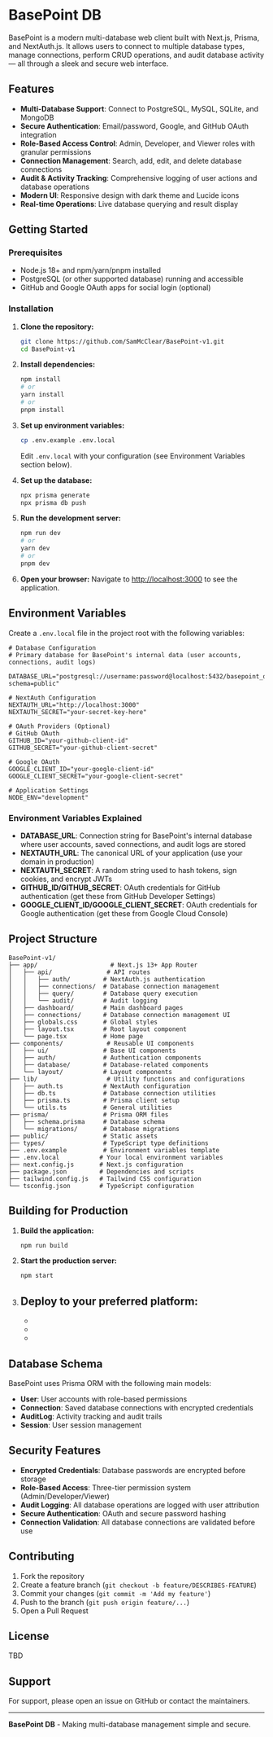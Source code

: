 # BasePoint DB

BasePoint is a modern multi-database web client built with Next.js, Prisma, and NextAuth.js. It allows users to connect to multiple database types, manage connections, perform CRUD operations, and audit database activity — all through a sleek and secure web interface.

## Features

- **Multi-Database Support**: Connect to PostgreSQL, MySQL, SQLite, and MongoDB
- **Secure Authentication**: Email/password, Google, and GitHub OAuth integration
- **Role-Based Access Control**: Admin, Developer, and Viewer roles with granular permissions
- **Connection Management**: Search, add, edit, and delete database connections
- **Audit & Activity Tracking**: Comprehensive logging of user actions and database operations
- **Modern UI**: Responsive design with dark theme and Lucide icons
- **Real-time Operations**: Live database querying and result display

## Getting Started

### Prerequisites

- Node.js 18+ and npm/yarn/pnpm installed
- PostgreSQL (or other supported database) running and accessible
- GitHub and Google OAuth apps for social login (optional)

### Installation

1. **Clone the repository:**
   ```bash
   git clone https://github.com/SamMcClear/BasePoint-v1.git
   cd BasePoint-v1
   ```

2. **Install dependencies:**
   ```bash
   npm install
   # or
   yarn install
   # or
   pnpm install
   ```

3. **Set up environment variables:**
   ```bash
   cp .env.example .env.local
   ```
   Edit `.env.local` with your configuration (see Environment Variables section below).

4. **Set up the database:**
   ```bash
   npx prisma generate
   npx prisma db push
   ```

5. **Run the development server:**
   ```bash
   npm run dev
   # or
   yarn dev
   # or
   pnpm dev
   ```

6. **Open your browser:**
   Navigate to [http://localhost:3000](http://localhost:3000) to see the application.

## Environment Variables

Create a `.env.local` file in the project root with the following variables:

```env
# Database Configuration
# Primary database for BasePoint's internal data (user accounts, connections, audit logs)

DATABASE_URL="postgresql://username:password@localhost:5432/basepoint_db?schema=public"

# NextAuth Configuration
NEXTAUTH_URL="http://localhost:3000"
NEXTAUTH_SECRET="your-secret-key-here"

# OAuth Providers (Optional)
# GitHub OAuth
GITHUB_ID="your-github-client-id"
GITHUB_SECRET="your-github-client-secret"

# Google OAuth
GOOGLE_CLIENT_ID="your-google-client-id"
GOOGLE_CLIENT_SECRET="your-google-client-secret"

# Application Settings
NODE_ENV="development"
```

### Environment Variables Explained

- **DATABASE_URL**: Connection string for BasePoint's internal database where user accounts, saved connections, and audit logs are stored
- **NEXTAUTH_URL**: The canonical URL of your application (use your domain in production)
- **NEXTAUTH_SECRET**: A random string used to hash tokens, sign cookies, and encrypt JWTs
- **GITHUB_ID/GITHUB_SECRET**: OAuth credentials for GitHub authentication (get these from GitHub Developer Settings)
- **GOOGLE_CLIENT_ID/GOOGLE_CLIENT_SECRET**: OAuth credentials for Google authentication (get these from Google Cloud Console)

## Project Structure

```
BasePoint-v1/
├── app/                    # Next.js 13+ App Router
│   ├── api/               # API routes
│   │   ├── auth/         # NextAuth.js authentication
│   │   ├── connections/  # Database connection management
│   │   ├── query/        # Database query execution
│   │   └── audit/        # Audit logging
│   ├── dashboard/        # Main dashboard pages
│   ├── connections/      # Database connection management UI
│   ├── globals.css       # Global styles
│   ├── layout.tsx        # Root layout component
│   └── page.tsx          # Home page
├── components/            # Reusable UI components
│   ├── ui/               # Base UI components
│   ├── auth/             # Authentication components
│   ├── database/         # Database-related components
│   └── layout/           # Layout components
├── lib/                   # Utility functions and configurations
│   ├── auth.ts           # NextAuth configuration
│   ├── db.ts             # Database connection utilities
│   ├── prisma.ts         # Prisma client setup
│   └── utils.ts          # General utilities
├── prisma/               # Prisma ORM files
│   ├── schema.prisma     # Database schema
│   └── migrations/       # Database migrations
├── public/               # Static assets
├── types/                # TypeScript type definitions
├── .env.example          # Environment variables template
├── .env.local           # Your local environment variables
├── next.config.js       # Next.js configuration
├── package.json         # Dependencies and scripts
├── tailwind.config.js   # Tailwind CSS configuration
└── tsconfig.json        # TypeScript configuration
```

## Building for Production

1. **Build the application:**
   ```bash
   npm run build
   ```

2. **Start the production server:**
   ```bash
   npm start
   ```

3. **Deploy to your preferred platform:**
   - 
   - 
   - 
   -

## Database Schema

BasePoint uses Prisma ORM with the following main models:

- **User**: User accounts with role-based permissions
- **Connection**: Saved database connections with encrypted credentials
- **AuditLog**: Activity tracking and audit trails
- **Session**: User session management

## Security Features

- **Encrypted Credentials**: Database passwords are encrypted before storage
- **Role-Based Access**: Three-tier permission system (Admin/Developer/Viewer)
- **Audit Logging**: All database operations are logged with user attribution
- **Secure Authentication**: OAuth and secure password hashing
- **Connection Validation**: All database connections are validated before use

## Contributing

1. Fork the repository
2. Create a feature branch (`git checkout -b feature/DESCRIBES-FEATURE`)
3. Commit your changes (`git commit -m 'Add my feature'`)
4. Push to the branch (`git push origin feature/...`)
5. Open a Pull Request

## License

TBD

## Support

For support, please open an issue on GitHub or contact the maintainers.

---

**BasePoint DB** - Making multi-database management simple and secure.
